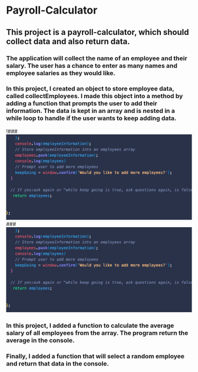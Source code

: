 # Payroll-Calculator

## This project is a payroll-calculator, which should collect data and also return data. 


### The application will collect the name of an employee and their salary. The user has a chance to enter as many names and employee salaries as they would like. 


### In this project, I created an object to store employee data, called collectEmployees. I made this object into a method by adding a function that prompts the user to add their information. The data is kept in an array and is nested in a while loop to handle if the user wants to keep adding data. 

!###![Screenshot-1 of payroll calculator script](Screen%20Shot%202024-07-01%20at%209.19.19%20PM.png)
###![Screenshot-2 of payroll calculator script](Screen%20Shot%202024-07-01%20at%209.19.19%20PM.png)

### In this project, I added a function to calculate the average salary of all employees from the array. The program return the average in the console. 

### Finally, I added a function that will select a random employee and return that data in the console. 
